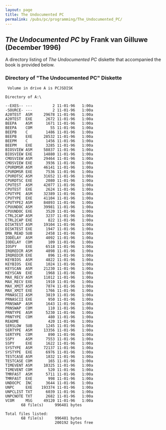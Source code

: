 ```yaml
---
layout: page
title: The Undocumented PC
permalink: /pubs/pc/programming/The_Undocumented_PC/
---
```


*The Undocumented PC* by Frank van Gilluwe (December 1996)
----------------------------------------------------------

A directory listing of *The Undocumented PC* diskette that accompanied the book is provided below.

### Directory of "The Undocumented PC" Diskette

	 Volume in drive A is PCJSDISK   

	Directory of A:\

	--EXES-- ---         2 11-01-96   1:00a
	-SOURCE- ---         2 11-01-96   1:00a
	A20TEST  ASM     29678 11-01-96   1:00a
	A20TEST  EXE      2672 11-01-96   1:00a
	BEEPA    ASM      1671 11-01-96   1:00a
	BEEPA    COM        55 11-01-96   1:00a
	BEEPB    C        1486 11-01-96   1:00a
	BEEPB    EXE     28532 11-01-96   1:00a
	BEEPM    C        1456 11-01-96   1:00a
	BEEPM    EXE      3285 11-01-96   1:00a
	BIOSVIEW ASM     58837 11-01-96   1:00a
	BIOSVIEW EXE     14880 11-01-96   1:00a
	CMOSVIEW ASM     29464 11-01-96   1:00a
	CMOSVIEW EXE      3936 11-01-96   1:00a
	CPURDMSR ASM     46141 11-01-96   1:00a
	CPURDMSR EXE      7536 11-01-96   1:00a
	CPURDTSC ASM     31652 11-01-96   1:00a
	CPURDTSC EXE      2080 11-01-96   1:00a
	CPUTEST  ASM     42077 11-01-96   1:00a
	CPUTEST  EXE      2624 11-01-96   1:00a
	CPUTYPE  ASM     32389 11-01-96   1:00a
	CPUTYPE  EXE     41104 11-01-96   1:00a
	CPUTYPE2 ASM     84893 11-01-96   1:00a
	CPUUNDOC ASM     39981 11-01-96   1:00a
	CPUUNDOC EXE      3520 11-01-96   1:00a
	CTRL2CAP ASM      3237 11-01-96   1:00a
	CTRL2CAP EXE       822 11-01-96   1:00a
	DISKTEST ASM     19104 11-01-96   1:00a
	DISKTEST EXE      1947 11-01-96   1:00a
	DMA_READ SUB      2458 11-01-96   1:00a
	IODELAY  ASM      4092 11-01-96   1:00a
	IODELAY  COM       109 11-01-96   1:00a
	IOSPY    EXE      6518 11-01-96   1:00a
	IRQREDIR ASM      4898 11-01-96   1:00a
	IRQREDIR EXE       896 11-01-96   1:00a
	KEYBIOS  ASM      4822 11-01-96   1:00a
	KEYBIOS  EXE      1024 11-01-96   1:00a
	KEYSCAN  ASM     21230 11-01-96   1:00a
	KEYSCAN  EXE      1968 11-01-96   1:00a
	MAX_RECV ASM     11012 11-01-96   1:00a
	MAX_RECV EXE      1910 11-01-96   1:00a
	MAX_XMIT ASM      7874 11-01-96   1:00a
	MAX_XMIT EXE      1766 11-01-96   1:00a
	PRNASCII ASM      3819 11-01-96   1:00a
	PRNASCII EXE       950 11-01-96   1:00a
	PRNSWAP  ASM      1643 11-01-96   1:00a
	PRNSWAP  COM       110 11-01-96   1:00a
	PRNTYPE  ASM      5230 11-01-96   1:00a
	PRNTYPE  COM       480 11-01-96   1:00a
	README             420 11-01-96   1:00a
	SERSLOW  SUB      1245 11-01-96   1:00a
	SERTYPE  ASM     13356 11-01-96   1:00a
	SERTYPE  COM       890 11-01-96   1:00a
	SSPY     ASM      7553 11-01-96   1:00a
	SSPY     EXE      1622 11-01-96   1:00a
	SYSTYPE  ASM     72137 11-01-96   1:00a
	SYSTYPE  EXE      6976 11-01-96   1:00a
	TESTCASE ASM      1832 11-01-96   1:00a
	TESTCASE COM       165 11-01-96   1:00a
	TIMEVENT ASM     10325 11-01-96   1:00a
	TIMEVENT COM       520 11-01-96   1:00a
	TMRFAST  ASM      5711 11-01-96   1:00a
	TMRFAST  EXE       998 11-01-96   1:00a
	UNDOCPC  INC      3644 11-01-96   1:00a
	UNPC     EXE    193374 11-01-96   1:00a
	UNPCLIST TXT      6039 11-01-96   1:00a
	UNPCNOTE TXT      2682 11-01-96   1:00a
	VCOM     MSG     49120 11-01-96   1:00a
	       68 file(s)     996481 bytes

	Total files listed:
	       68 file(s)     996481 bytes
	                      200192 bytes free
